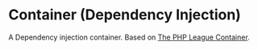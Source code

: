 # Container (Dependency Injection)
A Dependency injection container. Based on [The PHP League Container](https://github.com/thephpleague/container).
